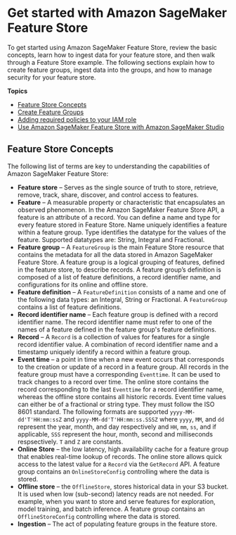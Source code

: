# Get started with Amazon SageMaker Feature Store<a name="feature-store-getting-started"></a>

 To get started using Amazon SageMaker Feature Store, review the basic concepts, learn how to ingest data for your feature store, and then walk through a Feature Store example\. The following sections explain how to create feature groups, ingest data into the groups, and how to manage security for your feature store\.  

**Topics**
+ [Feature Store Concepts](#feature-store-concepts)
+ [Create Feature Groups](feature-store-create-feature-group.md)
+ [Adding required policies to your IAM role](feature-store-adding-policies.md)
+ [Use Amazon SageMaker Feature Store with Amazon SageMaker Studio](feature-store-use-with-studio.md)

## Feature Store Concepts<a name="feature-store-concepts"></a>

The following list of terms are key to understanding the capabilities of Amazon SageMaker Feature Store:  
+  **Feature store** – Serves as the single source of truth to store, retrieve, remove, track, share, discover, and control access to features\. 
+  **Feature** – A measurable property or characteristic that encapsulates an observed phenomenon\. In the Amazon SageMaker Feature Store API, a feature is an attribute of a record\. You can define a name and type for every feature stored in Feature Store\. Name uniquely identifies a feature within a feature group\. Type identifies the datatype for the values of the feature\. Supported datatypes are: String, Integral and Fractional\.  
+  **Feature group** – A `FeatureGroup` is the main Feature Store resource that contains the metadata for all the data stored in Amazon SageMaker Feature Store\. A feature group is a logical grouping of features, defined in the feature store, to describe records\. A feature group’s definition is composed of a list of feature definitions, a record identifier name, and configurations for its online and offline store\.  
+  **Feature definition** – A `FeatureDefinition` consists of a name and one of the following data types: an Integral, String or Fractional\. A `FeatureGroup` contains a list of feature definitions\.  
+  **Record identifier name** – Each feature group is defined with a record identifier name\. The record identifier name must refer to one of the names of a feature defined in the feature group's feature definitions\. 
+  **Record** – A `Record` is a collection of values for features for a single record identifier value\. A combination of record identifier name and a timestamp uniquely identify a record within a feature group\.  
+  **Event time** – a point in time when a new event occurs that corresponds to the creation or update of a record in a feature group\. All records in the feature group must have a corresponding `Eventtime`\. It can be used to track changes to a record over time\. The online store contains the record corresponding to the last `Eventtime` for a record identifier name, whereas the offline store contains all historic records\. Event time values can either be of a fractional or string type\. They must follow the ISO 8601 standard\. The following formats are supported `yyyy-MM-dd'T'HH:mm:ssZ` and `yyyy-MM-dd'T'HH:mm:ss.SSSZ` where `yyyy`, `MM`, and `dd` represent the year, month, and day respectively and `HH`, `mm`, `ss`, and if applicable, `SSS` represent the hour, month, second and milliseconds respsectively\. `T` and `Z` are constants\.
+  **Online Store** – the low latency, high availability cache for a feature group that enables real\-time lookup of records\. The online store allows quick access to the latest value for a `Record` via the `GetRecord` API\. A feature group contains an `OnlineStoreConfig` controlling where the data is stored\. 
+  **Offline store** – the `OfflineStore`, stores historical data in your S3 bucket\. It is used when low \(sub\-second\) latency reads are not needed\. For example, when you want to store and serve features for exploration, model training, and batch inference\. A feature group contains an `OfflineStoreConfig` controlling where the data is stored\. 
+  **Ingestion** – The act of populating feature groups in the feature store\. 